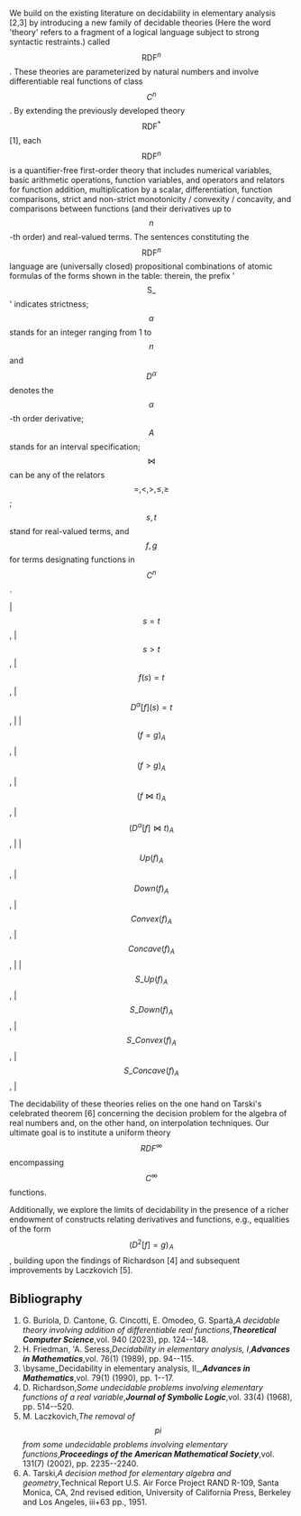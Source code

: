 


















 We build on the existing literature on decidability in elementary analysis [2,3] by introducing a new family of decidable theories (Here the word 'theory' refers to a fragment of a logical language subject to strong syntactic restraints.) called $$\text{RDF}^n$$. These theories are parameterized by natural numbers and involve differentiable real functions of class $$C^n$$. By extending the previously developed theory $$\text{RDF}^{*}$$ [1], each $$\text{RDF}^n$$ is a quantifier-free first-order theory that includes numerical variables, basic arithmetic operations, function variables, and operators and relators for function addition, multiplication by a scalar, differentiation, function comparisons, strict and non-strict monotonicity / convexity / concavity, and comparisons between functions (and their derivatives up to $$n$$-th order) and real-valued terms. 
 The sentences constituting the $$\text{RDF}^n$$ language are (universally closed) propositional combinations of atomic formulas of the forms shown in the table: therein, the prefix '$$\text{S}\_$$' indicates strictness; $$\alpha$$ stands for an integer ranging from 1 to $$n$$ and $$D^\alpha$$ denotes the $$\alpha$$-th order derivative;  $$A$$ stands for an interval  specification; $$\bowtie$$ can be any of the relators $$=,<,>,\leq,\geq$$; $$s,t$$ stand for real-valued terms, and $$f,g$$ for terms designating functions in $$C^n$$. 
 
| $$s = t $$,                        | $$s > t $$,                            | $$f(s) = t $$,                           | $$ D^{\alpha}[f](s) = t $$,               |
| $$ (f=g)_A $$,                     | $$(f>g)_A $$,                          | $$ (f \bowtie t)_A $$,                   | $$ (D^{\alpha}[f] \bowtie t)_A  $$,       |
| $$\textit{Up}(f)_A$$,              | $$\textit{Down}(f)_A $$ ,              | $$\textit{Convex}(f)_A$$  ,              | $$\textit{Concave}(f)_A $$,               |
| $$ \textit{S}\_\textit{Up}(f)_A  $$, | $$  \textit{S}\_\textit{Down}(f)_A   $$ , | $$  \textit{S}\_\textit{Convex}(f)_A   $$, | $$  \textit{S}\_\textit{Concave}(f)_A  $$ , |


The decidability of these theories relies on the one hand on Tarski's celebrated theorem [6] concerning the decision problem for the algebra of real numbers and, on the other hand, on interpolation techniques. 
Our ultimate goal is to institute a uniform theory $$\textit{RDF}^{\infty}$$ encompassing $$C^{\infty}$$ functions.

Additionally, we explore the limits of decidability in the presence of a richer endowment of constructs relating derivatives and functions, e.g.,  equalities of the form $$\left( D^2[f]=g \right)_{\! A}$$, building upon the findings of Richardson [4] and subsequent improvements by Laczkovich [5].



## Bibliography

1. G. Buriola, D. Cantone, G. Cincotti, E. Omodeo, G. Spartà,_A decidable theory involving addition of differentiable real functions_,**_Theoretical Computer Science_**,vol. 940 (2023), pp. 124--148.
2. H. Friedman, 'A. Seress,_Decidability in elementary analysis, I_,**_Advances in Mathematics_**,vol. 76(1) (1989), pp. 94--115.
3. \bysame_Decidability in elementary analysis, II_,**_Advances in Mathematics_**,vol. 79(1) (1990), pp. 1--17.
4. D. Richardson,_Some undecidable problems involving elementary functions of a real variable_,**_Journal of Symbolic Logic_**,vol. 33(4) (1968), pp. 514--520.
5. M. Laczkovich,_The removal of $$pi$$ from some undecidable problems involving elementary functions_,**_Proceedings of the American Mathematical Society_**,vol. 131(7) (2002), pp. 2235--2240.
6. A. Tarski,_A decision method for elementary algebra and geometry_,Technical Report U.S. Air Force Project RAND R-109, Santa Monica, CA, 2nd revised edition, University of California Press, Berkeley and Los Angeles, iii+63 pp., 1951.






